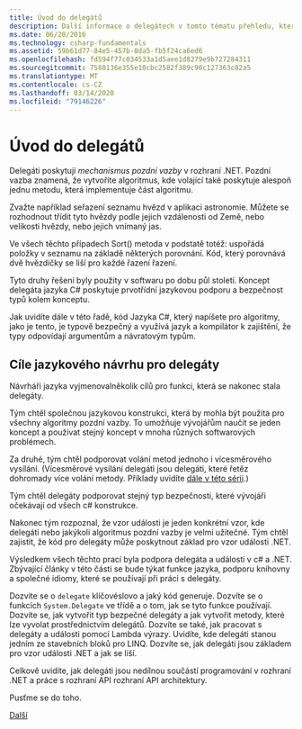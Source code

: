 ```yaml
---
title: Úvod do delegátů
description: Další informace o delegátech v tomto tématu přehledu, který představuje základní koncepty a popisuje cíle návrhu jazyka pro delegáty.
ms.date: 06/20/2016
ms.technology: csharp-fundamentals
ms.assetid: 59b61d77-84e5-457b-8da5-fb5f24ca6ed6
ms.openlocfilehash: fd594f77c034533a1d5aee1d8279e9b727284311
ms.sourcegitcommit: 7588136e355e10cbc2582f389c90c127363c02a5
ms.translationtype: MT
ms.contentlocale: cs-CZ
ms.lasthandoff: 03/14/2020
ms.locfileid: "79146226"
---
```

# <a name="introduction-to-delegates"></a>Úvod do delegátů

Delegáti poskytují *mechanismus pozdní vazby* v rozhraní .NET. Pozdní vazba znamená, že vytvoříte algoritmus, kde volající také poskytuje alespoň jednu metodu, která implementuje část algoritmu.

Zvažte například seřazení seznamu hvězd v aplikaci astronomie.
Můžete se rozhodnout třídit tyto hvězdy podle jejich vzdálenosti od Země, nebo velikosti hvězdy, nebo jejich vnímaný jas.

Ve všech těchto případech Sort() metoda v podstatě totéž: uspořádá položky v seznamu na základě některých porovnání. Kód, který porovnává dvě hvězdičky se liší pro každé řazení řazení.

Tyto druhy řešení byly použity v softwaru po dobu půl století.
Koncept delegáta jazyka C# poskytuje prvotřídní jazykovou podporu a bezpečnost typů kolem konceptu.

Jak uvidíte dále v této řadě, kód Jazyka C#, který napíšete pro algoritmy, jako je tento, je typově bezpečný a využívá jazyk a kompilátor k zajištění, že typy odpovídají argumentům a návratovým typům.

## <a name="language-design-goals-for-delegates"></a>Cíle jazykového návrhu pro delegáty

Návrháři jazyka vyjmenovalněkolik cílů pro funkci, která se nakonec stala delegáty.

Tým chtěl společnou jazykovou konstrukci, která by mohla být použita pro všechny algoritmy pozdní vazby. To umožňuje vývojářům naučit se jeden koncept a používat stejný koncept v mnoha různých softwarových problémech.

Za druhé, tým chtěl podporovat volání metod jednoho i vícesměrového vysílání. (Vícesměrové vysílání delegáti jsou delegáti, které řetěz dohromady více volání metody.
Příklady uvidíte [dále v této sérii](delegate-class.md).)

Tým chtěl delegáty podporovat stejný typ bezpečnosti, které vývojáři očekávají od všech c# konstrukce.

Nakonec tým rozpoznal, že vzor události je jeden konkrétní vzor, kde delegáti nebo jakýkoli algoritmus pozdní vazby je velmi užitečné. Tým chtěl zajistit, že kód pro delegáty může poskytnout základ pro vzor události .NET.

Výsledkem všech těchto prací byla podpora delegáta a události v c# a .NET. Zbývající články v této části se bude týkat funkce jazyka, podporu knihovny a společné idiomy, které se používají při práci s delegáty.

Dozvíte se o `delegate` klíčovéslovo a jaký kód generuje. Dozvíte se o funkcích `System.Delegate` ve třídě a o tom, jak se tyto funkce používají. Dozvíte se, jak vytvořit typ bezpečné delegáty a jak vytvořit metody, které lze vyvolat prostřednictvím delegátů. Dozvíte se také, jak pracovat s delegáty a události pomocí Lambda výrazy. Uvidíte, kde delegáti stanou jedním ze stavebních bloků pro LINQ. Dozvíte se, jak delegáti jsou základem pro vzor události .NET a jak se liší.

Celkově uvidíte, jak delegáti jsou nedílnou součástí programování v rozhraní .NET a práce s rozhraní API rozhraní API architektury.

Pusťme se do toho.

[Další](delegate-class.md)
